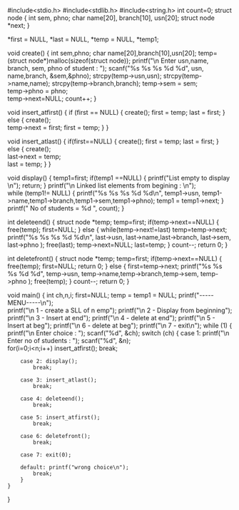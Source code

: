 #include<stdio.h> 
#include<stdlib.h> 
#include<string.h> 
int count=0; 
struct node 
{ 
	int sem, phno;
	char name[20], branch[10], usn[20];
	struct node *next;
}

*first = NULL, *last = NULL, *temp = NULL, *temp1;

void create()
{ 
	int sem,phno; 
	char name[20],branch[10],usn[20]; 
	temp=(struct node*)malloc(sizeof(struct node)); 
	printf("\n Enter usn,name, branch, sem, phno of student : "); 
	scanf("%s %s %s %d %d", usn, name,branch, &sem,&phno); 
	strcpy(temp->usn,usn); 
	strcpy(temp->name,name); 
	strcpy(temp->branch,branch); 
	temp->sem = sem;  
	temp->phno = phno;  
	temp->next=NULL; 
	count++; 
} 

void insert_atfirst() 
{ 
	if (first == NULL) 
	{ 
		create(); 
		first = temp; 
		last = first; 
	}	 
	else 
	{ 
		create();  
		temp->next = first; 
		first = temp; 
	} 
} 

void insert_atlast() 
{ 
	if(first==NULL) 
	{ 
		create(); 
		first = temp; 
		last = first; 
	} 
	else 
	{ 
		create();  
		last->next = temp;  
		last = temp; 
	} 
} 

void display() 
{ 
	temp1=first; 
	if(temp1 ==NULL) 
	{ 
		printf("List empty to display \n"); 
		return; 
	} 
	printf("\n Linked list elements from begining : \n");  
	while (temp1!= NULL) 
	{ 
		printf("%s %s %s %d %d\n", temp1->usn, temp1->name,temp1->branch,temp1->sem,temp1->phno); 
		temp1 = temp1->next;
	} 
	printf(" No of students = %d ", count); 
} 
	
int deleteend() 
{ 
	struct node *temp; 
	temp=first; 
	if(temp->next==NULL) 
	{ 
		free(temp); 
		first=NULL; 
	} 
	else 
	{ 
		while(temp->next!=last) 
		temp=temp->next; 
		printf("%s %s %s %d %d\n", last->usn, last->name,last->branch, last->sem, last->phno ); 
		free(last); 
		temp->next=NULL; 
		last=temp; 
	} 
	count--; 
	return 0; 
} 

int deletefront() 
{ 
	struct node *temp; 
	temp=first; 
	if(temp->next==NULL) 
	{ 
		free(temp); 
		first=NULL; 
		return 0; 
	} 
	else 
	{ 
		first=temp->next; 
		printf("%s %s %s %d %d", temp->usn, temp->name,temp->branch,temp->sem, temp->phno ); 
		free(temp); 
	} 
	count--; 
	return 0; 
} 

void main() 
{
	int ch,n,i; 
	first=NULL; 
	temp = temp1 = NULL;
	printf("-----MENU-----\n");  
	printf("\n 1 - create a SLL of n emp"); 
	printf("\n 2 - Display from beginning"); 
	printf("\n 3 - Insert at end"); 
	printf("\n 4 - delete at end"); 
	printf("\n 5 - Insert at beg"); 
	printf("\n 6 - delete at beg"); 
	printf("\n 7 - exit\n"); 
	while (1) 
	{ 
		printf("\n Enter choice : "); 
		scanf("%d", &ch); 
		switch (ch) 
		{ 
		case 1: printf("\n Enter no of students : "); 
			scanf("%d", &n);  
			for(i=0;i<n;i++) 
				insert_atfirst(); 
			break; 

		case 2: display();
			break;  

		case 3: insert_atlast(); 
			break; 

		case 4: deleteend();
			break; 

		case 5: insert_atfirst(); 
			break; 

		case 6: deletefront(); 
			break; 
		
		case 7: exit(0); 

		default: printf("wrong choice\n"); 
			break;
		} 
	} 
}
